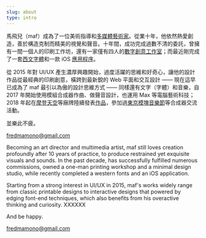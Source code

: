 ```yaml
---
slug: about
type: intro
---
```


馬飛兒（maf）成為了一位美術指導和[多媒體藝術家](https://mafmadmaf.com/)。從業十年，他依然熱愛創造，善於構造克制而精美的視覺和聲音。十年間，成功完成過數不清的委託，曾擁有一間一個人的印刷工作坊，還有一家僅有四人的[數字創意工作室](https://www.bitmob.cc/)；而最近剛完成了一套[西文字體](https://maf-works.com/work/knoob-font-design)和一款 iOS [應用程序](https://wtdtapp.com/)。

從 2015 年對 UI/UX 產生濃厚興趣開始，過度活躍的思維和好奇心，讓他的設計作品從最經典的印刷創意，橫跨到最新銳的 Web 平面和交互設計 —— 現在這早已成為了 maf 最引以為傲的設計思維方式 —— 同樣還有文字（字體）和音樂，自 2017 年開始使用模組合成器作曲、做聲音設計，也運用 Max 等電腦藝術科技；2018 年起在[摩登天空](https://y.qq.com/n/yqq/album/001CqCvJ3IOcAL.html)等廠牌陸續發表[作品](https://y.qq.com/n/yqq/album/001cRZsN0DopCy.html)，參加過[東京模塊音樂節](https://tfom.info/tfom-2018)等合成器交流活動。

並樂此不疲。

<a href="mailto:fredmamono@gmail.com">fredmamono@gmail.com</a>

<!-- lang -->

Becoming an art director and multimedia artist, maf still loves creation profoundly after 10 years of practice, to produce restrained yet exquisite visuals and sounds. In the past decade, has successfully fulfilled numerous commissions, owned a one-man printing workshop and a minimal design studio, while recently completed a western fonts and an iOS application.

Starting from a strong interest in UI/UX in 2015, maf's works widely range from classic printable designs to interactive designs that powered by edging font-end techniques, which also benefits from his overactive thinking and curiosity. XXXXXX

And be happy.

<a href="mailto:fredmamono@gmail.com">fredmamono@gmail.com</a>
